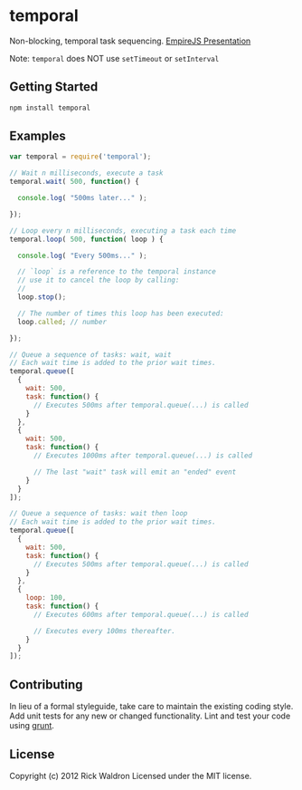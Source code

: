 # temporal

Non-blocking, temporal task sequencing. [EmpireJS Presentation](https://dl.dropbox.com/u/3531958/empirejs/)

Note: `temporal` does NOT use `setTimeout` or `setInterval`

## Getting Started

```bash
npm install temporal
```


## Examples

```javascript
var temporal = require('temporal');

// Wait n milliseconds, execute a task
temporal.wait( 500, function() {

  console.log( "500ms later..." );

});

// Loop every n milliseconds, executing a task each time
temporal.loop( 500, function( loop ) {

  console.log( "Every 500ms..." );

  // `loop` is a reference to the temporal instance
  // use it to cancel the loop by calling:
  //
  loop.stop();

  // The number of times this loop has been executed:
  loop.called; // number

});

// Queue a sequence of tasks: wait, wait
// Each wait time is added to the prior wait times.
temporal.queue([
  {
    wait: 500,
    task: function() {
      // Executes 500ms after temporal.queue(...) is called
    }
  },
  {
    wait: 500,
    task: function() {
      // Executes 1000ms after temporal.queue(...) is called

      // The last "wait" task will emit an "ended" event
    }
  }
]);

// Queue a sequence of tasks: wait then loop
// Each wait time is added to the prior wait times.
temporal.queue([
  {
    wait: 500,
    task: function() {
      // Executes 500ms after temporal.queue(...) is called
    }
  },
  {
    loop: 100,
    task: function() {
      // Executes 600ms after temporal.queue(...) is called

      // Executes every 100ms thereafter.
    }
  }
]);
```


## Contributing
In lieu of a formal styleguide, take care to maintain the existing coding style. Add unit tests for any new or changed functionality. Lint and test your code using [grunt](https://github.com/gruntjs/grunt).

## License
Copyright (c) 2012 Rick Waldron
Licensed under the MIT license.

